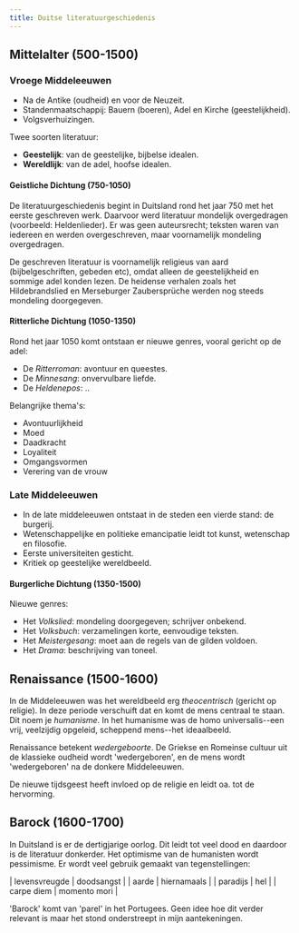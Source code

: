 ```yaml
---
title: Duitse literatuurgeschiedenis
---
```


## Mittelalter (500-1500)

### Vroege Middeleeuwen

- Na de Antike (oudheid) en voor de Neuzeit.
- Standenmaatschappij: Bauern (boeren), Adel en Kirche (geestelijkheid).
- Volgsverhuizingen.

Twee soorten literatuur:

- **Geestelijk**: van de geestelijke, bijbelse idealen.
- **Wereldlijk**: van de adel, hoofse idealen.

#### Geistliche Dichtung (750-1050)

De literatuurgeschiedenis begint in Duitsland rond het jaar 750 met het eerste geschreven werk. Daarvoor werd literatuur mondelijk overgedragen (voorbeeld: Heldenlieder). Er was geen auteursrecht; teksten waren van iedereen en werden overgeschreven, maar voornamelijk mondeling overgedragen.

De geschreven literatuur is voornamelijk religieus van aard (bijbelgeschriften, gebeden etc), omdat alleen de geestelijkheid en sommige adel konden lezen. De heidense verhalen zoals het Hildebrandslied en Merseburger Zaubersprüche werden nog steeds mondeling doorgegeven.

#### Ritterliche Dichtung (1050-1350)

Rond het jaar 1050 komt ontstaan er nieuwe genres, vooral gericht op de adel:

- De *Ritterroman*: avontuur en queestes.
- De *Minnesang*: onvervulbare liefde.
- De *Heldenepos*: ..

Belangrijke thema's:

- Avontuurlijkheid
- Moed
- Daadkracht
- Loyaliteit
- Omgangsvormen
- Verering van de vrouw

### Late Middeleeuwen

- In de late middeleeuwen ontstaat in de steden een vierde stand: de burgerij.
- Wetenschappelijke en politieke emancipatie leidt tot kunst, wetenschap en filosofie.
- Eerste universiteiten gesticht.
- Kritiek op geestelijke wereldbeeld.

#### Burgerliche Dichtung (1350-1500)

Nieuwe genres:

- Het *Volkslied*: mondeling doorgegeven; schrijver onbekend.
- Het *Volksbuch*: verzamelingen korte, eenvoudige teksten.
- Het *Meistergesang*: moet aan de regels van de gilden voldoen.
- Het *Drama*: beschrijving van toneel.

## Renaissance (1500-1600)

In de Middeleeuwen was het wereldbeeld erg *theocentrisch* (gericht op religie). In deze periode verschuift dat en komt de mens centraal te staan. Dit noem je *humanisme*. In het humanisme was de homo universalis--een vrij, veelzijdig opgeleid, scheppend mens--het ideaalbeeld.

Renaissance betekent *wedergeboorte*. De Griekse en Romeinse cultuur uit de klassieke oudheid wordt 'wedergeboren', en de mens wordt 'wedergeboren' na de donkere Middeleeuwen.

De nieuwe tijdsgeest heeft invloed op de religie en leidt oa. tot de hervorming.

## Barock (1600-1700)

In Duitsland is er de dertigjarige oorlog. Dit leidt tot veel dood en daardoor is de literatuur donkerder. Het optimisme van de humanisten wordt pessimisme. Er wordt veel gebruik gemaakt van tegenstellingen:

| levensvreugde | doodsangst   |
| aarde         | hiernamaals  |
| paradijs      | hel          |
| carpe diem    | momento mori |

'Barock' komt van 'parel' in het Portugees. Geen idee hoe dit verder relevant is maar het stond onderstreept in mijn aantekeningen.
